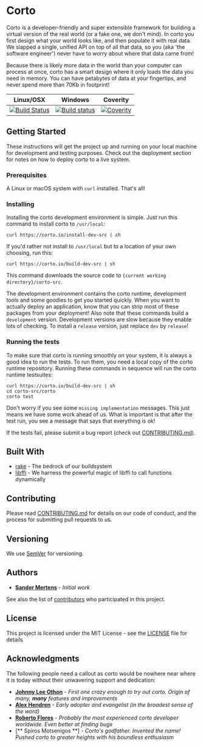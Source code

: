 # Corto
Corto is a developer-friendly and super extensible framework for building a virtual version of the real world (or a fake one, we don't mind). In corto you first design what your world looks like, and then populate it with real data. We slapped a single, unified API on top of all that data, so you (aka 'the software engineer') never have to worry about where that data came from!

Because there is likely more data in the world than your computer can process at once, corto has a smart design where it only loads the data you need in memory. You can have petabytes of data at your fingertips, and never spend more than 70Kb in footprint!

Linux/OSX | Windows | Coverity
----------|---------|---------
[![Build Status](https://travis-ci.org/cortoproject/corto.svg?branch=master)](https://travis-ci.org/cortoproject/corto) | [![Build status](https://ci.appveyor.com/api/projects/status/549itmv72ut0ia51?svg=true)](https://ci.appveyor.com/project/SanderMertens/corto) | [![Coverity](https://scan.coverity.com/projects/3807/badge.svg)](https://scan.coverity.com/projects/3807)

## Getting Started
These instructions will get the project up and running on your local machine for development and testing purposes. Check out the deployment section for notes on how to deploy corto to a live system.

### Prerequisites
A Linux or macOS system with `curl` installed. That's all!

### Installing
Installing the corto development environment is simple. Just run this command to install corto to `/usr/local`:
```
curl https://corto.io/install-dev-src | sh
```
If you'd rather not install to `/usr/local` but to a location of your own choosing, run this:
```
curl https://corto.io/build-dev-src | sh
```
This command downloads the source code to `{current working directory}/corto-src`.

The development environment contains the corto runtime, development tools and some goodies to get you started quickly. When you want to actually deploy an application, know that you can strip most of these packages from your deployment! Also note that these commands build a `development` version. Development versions are slow because they enable lots of checking. To install a `release` version, just replace `dev` by `release`!

### Running the tests
To make sure that corto is running smoothly on your system, it is always a good idea to run the tests. To run them, you need a local copy of the corto runtime repository. Running these commands in sequence will run the corto runtime testsuites:

```
curl https://corto.io/build-dev-src | sh
cd corto-src/corto
corto test
```
Don't worry if you see some `missing implementation` messages. This just means we have some work ahead of us. What is important is that after the test run, you see a message that says that everything is ok!

If the tests fail, please submit a bug report (check out [CONTRIBUTING.md](https://gist.github.com/PurpleBooth/b24679402957c63ec426)). 

## Built With
* [rake](https://github.com/ruby/rake) - The bedrock of our buildsystem
* [libffi](https://github.com/libffi/libffi) - We harness the powerful magic of libffi to call functions dynamically

## Contributing
Please read [CONTRIBUTING.md](https://gist.github.com/PurpleBooth/b24679402957c63ec426) for details on our code of conduct, and the process for submitting pull requests to us.

## Versioning
We use [SemVer](http://semver.org/) for versioning.

## Authors
* [**Sander Mertens**](https://github.com/SanderMertens) - *Initial work*

See also the list of [contributors](https://github.com/cortoproject/corto/contributors) who participated in this project.

## License
This project is licensed under the MIT License - see the [LICENSE](LICENSE) file for details

## Acknowledgments
The following people need a callout as corto would be nowhere near where it is today without their unwavering support and dedication:
* [**Johnny Lee Othon**](https://github.com/jleeothon) - *First one crazy enough to try out corto. Origin of many, **many** features and improvements*
* [**Alex Hendren**](https://github.com/ahendren) - *Early adopter and evangelist (in the broadest sense of the word)*
* [**Roberto Flores**](https://github.com/rfloresx) - *Probably the most experienced corto developer worldwide. Even better at finding bugs*
* [** Spiros Motsenigos **] - *Corto's godfather. Invented the name! Pushed corto to greater heights with his boundless enthusiasm*
